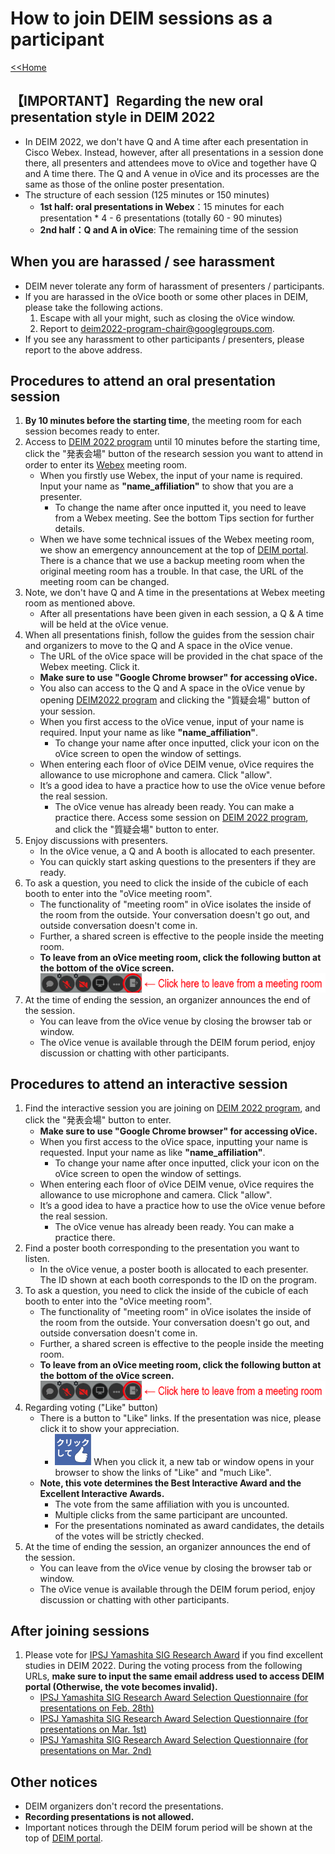 # How to join DEIM sessions as a participant

[<<Home](README.md)

## 【IMPORTANT】Regarding the new oral presentation style in DEIM 2022
* In DEIM 2022, we don't have Q and A time after each presentation in Cisco Webex. Instead, however, after all presentations in a session done there, all presenters and attendees move to oVice and together have Q and A time there. The Q and A venue in oVice and its processes are the same as those of the online poster presentation.
* The structure of each session (125 minutes or 150 minutes)
	* **1st half: oral presentations in Webex**：15 minutes for each presentation * 4 - 6 presentations (totally 60 - 90 minutes)
	* **2nd half：Q and A in oVice**: The remaining time of the session


## When you are harassed / see harassment
* DEIM never tolerate any form of harassment of presenters / participants.
* If you are harassed in the oVice booth or some other places in DEIM, please take the following actions.
    1. Escape with all your might, such as closing the oVice window.
    2. Report to deim2022-program-chair@googlegroups.com.
* If you see any harassment to other participants / presenters, please report to the above address.


##  Procedures to attend an oral presentation session
1. **By 10 minutes before the starting time**, the meeting room for each session becomes ready to enter.
2. Access to [DEIM 2022 program](https://cms.dbsj.org/deim2022/program/) until 10 minutes before the starting time, click the "発表会場" button of the research session you want to attend in order to enter its [Webex](https://mediafiles.webex.com/ja/downloads.html) meeting room.
    * When you firstly use Webex, the input of your name is required. Input your name as **"name_affiliation"** to show that you are a presenter.
        * To change the name after once inputted it, you need to leave from a Webex meeting. See the bottom Tips section for further details.
    * When we have some technical issues of the Webex meeting room, we show an emergency announcement at the top of [DEIM portal](https://cms.dbsj.org/deim2022/program/). There is a chance that we use a backup meeting room when the original meeting room has a trouble. In that case, the URL of the meeting room can be changed.
3. Note, we don't have Q and A time in the presentations at Webex meeting room as mentioned above.
    * After all presentations have been given in each session, a Q & A time will be held at the oVice venue.
4. When all presentations finish, follow the guides from the session chair and organizers to move to the Q and A space in the oVice venue.
    * The URL of the oVice space will be provided in the chat space of the Webex meeting. Click it.
    * **Make sure to use "Google Chrome browser" for accessing oVice.**
    * You also can access to the Q and A space in the oVice venue by opening [DEIM2022 program](https://cms.dbsj.org/deim2022/program/) and clicking the "質疑会場" button of your session.
    * When you first access to the oVice venue, input of your name is required. Input your name as like **"name_affiliation"**.
    	* To change your name after once inputted, click your icon on the oVice screen to open the window of settings.
    * When entering each floor of oVice DEIM venue, oVice requires the allowance to use microphone and camera. Click "allow".
    * It’s a good idea to have a practice how to use the oVice venue before the real session.
        * The oVice venue has already been ready. You can make a practice there. Access some session on [DEIM 2022 program](https://cms.dbsj.org/deim2022/program/), and click the "質疑会場" button to enter.
5. Enjoy discussions with presenters. 
    * In the oVice venue, a Q and A booth is allocated to each presenter.
    * You can quickly start asking questions to the presenters if they are ready.
6. To ask a question, you need to click the inside of the cubicle of each booth to enter into the "oVice meeting room".
    * The functionality of "meeting room" in oVice isolates the inside of the room from the outside. Your conversation doesn't go out, and outside conversation doesn't come in.
    * Further, a shared screen is effective to the people inside the meeting room.
    * **To leave from an oVice meeting room, click the following button at the bottom of the oVice screen.**
	![Image of the quit button from meeting](img/oVice_meeting_quit_button_en.png)
7. At the time of ending the session, an organizer announces the end of the session. 
    * You can leave from the oVice venue by closing the browser tab or window.
    * The oVice venue is available through the DEIM forum period, enjoy discussion or chatting with other participants.

## Procedures to attend an interactive session
1. Find the interactive session you are joining on [DEIM 2022 program](https://cms.dbsj.org/deim2022/program/), and click the "発表会場" button to enter.
    * **Make sure to use "Google Chrome browser" for accessing oVice.**
    * When you first access to the oVice space, inputting your name is requested. Input your name as like **"name_affiliation"**.
    	* To change your name after once inputted, click your icon on the oVice screen to open the window of settings.
    * When entering each floor of oVice DEIM venue, oVice requires the allowance to use microphone and camera. Click "allow".
    * It’s a good idea to have a practice how to use the oVice venue before the real session.
        * The oVice venue has already been ready. You can make a practice there.
2. Find a poster booth corresponding to the presentation you want to listen. 
    * In the oVice venue, a poster booth is allocated to each presenter. The ID shown at each booth corresponds to the ID on the program.
3. To ask a question, you need to click the inside of the cubicle of each booth to enter into the "oVice meeting room".
    * The functionality of "meeting room" in oVice isolates the inside of the room from the outside. Your conversation doesn't go out, and outside conversation doesn't come in.
    * Further, a shared screen is effective to the people inside the meeting room.
    * **To leave from an oVice meeting room, click the following button at the bottom of the oVice screen.**
	![Image of the quit button from meeting](img/oVice_meeting_quit_button_en.png)
4. Regarding voting ("Like" button)
    * There is a button to "Like" links. If the presentation was nice, please click it to show your appreciation.	
        * ![Image of the Like button](img/oVice_like_button.png) When you click it, a new tab or window opens in your browser to show the links of "Like" and "much Like".
    * **Note, this vote determines the Best Interactive Award and the Excellent Interactive Awards.**
    	* The vote from the same affiliation with you is uncounted.
    	* Multiple clicks from the same participant are uncounted.
    	* For the presentations nominated as award candidates, the details of the votes will be strictly checked.
5. At the time of ending the session, an organizer announces the end of the session. 
    * You can leave from the oVice venue by closing the browser tab or window.
    * The oVice venue is available through the DEIM forum period, enjoy discussion or chatting with other participants.


## After joining sessions
1. Please vote for [IPSJ Yamashita SIG Research Award](https://www.ipsj.or.jp/award/yamashita.html) if you find excellent studies in DEIM 2022. During the voting process from the following URLs, **make sure to input the same email address used to access DEIM portal (Otherwise, the vote becomes invalid).**
    * [IPSJ Yamashita SIG Research Award Selection Questionnaire (for presentations on Feb. 28th)](https://docs.google.com/forms/d/e/1FAIpQLSfhLHi7wVKaZqSyOS_z7Kc4JYIGXXOaYfjlcKjhJ5aqNrLpxA/viewform)
    * [IPSJ Yamashita SIG Research Award Selection Questionnaire (for presentations on Mar. 1st)](https://docs.google.com/forms/d/e/1FAIpQLSfrYJdKqJYCJr0UZ5UkwkfWvjIgT5RRaGN-VSeUCUXdBjUhLg/viewform)
    * [IPSJ Yamashita SIG Research Award Selection Questionnaire (for presentations on Mar. 2nd)](https://docs.google.com/forms/d/e/1FAIpQLSf06d6Bfptm2Gl_WTWFNSWnDw_NNXGHweJzPkUEUuWhe1NhSg/viewform)

## Other notices
- DEIM organizers don't record the presentations.
- **Recording presentations is not allowed.**
- Important notices through the DEIM forum period will be shown at the top of [DEIM portal](https://cms.dbsj.org/deim2022/program/).
